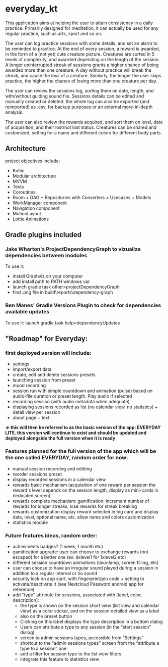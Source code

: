 
# everyday_kt
This application aims at helping the user to attain consistency in a daily practice.
Primarily designed for meditation, it can actually be used for any regular practice, such as arts, sport and so on.

The user can log practice sessions with some details, and set an alarm to be reminded to practice.
At the end of every session, a reward is awarded, in the form of a (not yet) cute creature picture.
Creatures are sorted in 5 levels of complexity, and awarded depending on the length of the session.
A longer uninterrupted streak of sessions grants a higher chance of being awarded more than one creature.
A day without practice will break the streak, and cause the loss of a creature.
Similarly, the longer the user skips practice, the higher the chance of losing more than one creature per day.

The user can review the sessions log, sorting them on date, length, and with/without guiding sound file.
Sessions details can be edited and manually created or deleted.
the whole log can also be exported (and reimported) as .csv, for backup purposes or an external more-in-depth analysis.

The user can also review the rewards acquired, and sort them on level, date of acquisition, and their lost/not lost status.
Creatures can be shared and customized, setting for a name and different colors for different body parts.
 
## Architecture
project objectives include:

 - Kotlin
 - Modular architecture
 - MVVM
 - Tests
 - Coroutines
 - Room + DAO + Repositories with Converters + Usecases + Models
 - WorkManager component
 - Navigation component
 - MotionLayout
 - Lottie Animations

## Gradle plugins included
### Jake Wharton's ProjectDependencyGraph to vizualize dependencies between modules
To use it:
- install Graphviz on your computer
- add install path to PATH windows var
- launch gradle task other>projectDependencyGraph
- find .png file in build\reports\dependency-graph

### Ben Manes' Gradle Versions Plugin to check for dependencies available updates
To use it: launch gradle task help>dependencyUpdates

## "Roadmap" for Everyday:

### first deployed version will include:

 - settings
 - import/export data
 - create, edit and delete sessions presets
 - launching session from preset
 - mood recording
 - session run with simple countdown and animation (pulse) based on audio-file duration or preset length. Play audio if selected
 - recording session (with audio metadata when adequate)
 - displaying sessions recorded as list (no calendar view, no statistics) + detail view per session
 - about page + text

**=> this will then be referred to as the basic version of the app: EVERYDAY LITE.
this version will continue to exist and should be updated and deployed alongside the full version when it is ready**

### Features planned for the full version of the app which will be the one called EVERYDAY, random order for now:

 - manual session recording and editting
 - reorder sessions preset
 - display recorded sessions in a calendar view
 - rewards basic mechanism (acquisition of one reward per session the reward's level depends on the session length, display as mini-cards in dedicated screen)
 - rewards complete mechanism: gamification: increment number of rewards for longer streaks, lose rewards for streak breaking
 - rewards customization display reward selected in big card and display date, level, optional name, etc. allow name and colors customization
 - statistics module

### Future features ideas, random order:

 - achievments badges? (1 week, 1 month etc)
 - gamification upgrade: user can choose to exchange rewards (not escaped) for a better one (ex: éxlevel1 for 1xlevel2 etc)
 - different session countdown animations (lava-lamp, screen filling, etc)
 - user can choose to have an irregular sound played during a session in addition to a regular interval or no sound
 - security lock on app start, with fingerprint/pin code + setting to activate/deactivate it (see Nextcloud Password android app for reference)
 - add "type" attribute for sessions, associated with [label, color, description]:
	 - the type is shown on the session short view (list view and calendar view) as a color sticker, and on the session detailed view as a label
	 -  also on the preset button
	 - Clicking on this label displays the type description in a bottom dialog
	 - Users can attribute a type to any session (in the “start session” dialog)
	 - screen to admin sessions types, accessible from “Settings”
	 - shortcut to the “admin sessions types” screen from the “attribute a type to a session” one
	 - add a filter for session type to the list view filters
	 - integrate this feature to statistics view
		
